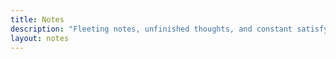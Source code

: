 ```yaml
---
title: Notes
description: "Fleeting notes, unfinished thoughts, and constant satisfying of curiosities"
layout: notes
---
```

